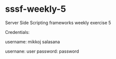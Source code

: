 # sssf-weekly-5
Server Side Scripting frameworks weekly exercise 5

Credentials:

username: mikkoj
salasana

usernane: user
password: password
